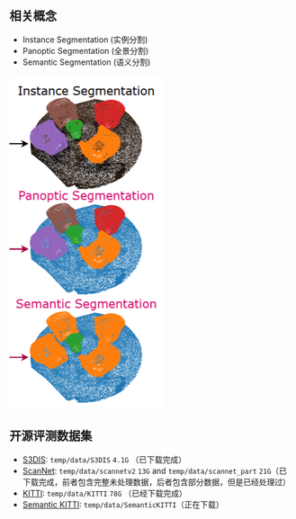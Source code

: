 ## 相关概念

- Instance Segmentation (实例分割)
- Panoptic Segmentation (全景分割)
- Semantic Segmentation (语义分割)

![](assets/image.png)

## 开源评测数据集

- [S3DIS](https://paperswithcode.com/dataset/s3dis): `temp/data/S3DIS` `4.1G`  （已下载完成）
- [ScanNet](http://www.scan-net.org/): `temp/data/scannetv2` `13G`  and `temp/data/scannet_part` `21G`（已下载完成，前者包含完整未处理数据，后者包含部分数据，但是已经处理过）
- [KITTI](https://www.cvlibs.net/datasets/kitti/): `temp/data/KITTI` `78G`  （已经下载完成）
- [Semantic KITTI](http://www.semantic-kitti.org/): `temp/data/SemanticKITTI`（正在下载）